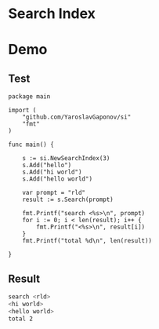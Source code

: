 Search Index
===========


# Demo

## Test

```golang
package main

import (
	"github.com/YaroslavGaponov/si"
	"fmt"
)

func main() {

	s := si.NewSearchIndex(3)
	s.Add("hello")
	s.Add("hi world")
	s.Add("hello world")

	var prompt = "rld"
	result := s.Search(prompt)

	fmt.Printf("search <%s>\n", prompt)
	for i := 0; i < len(result); i++ {
		fmt.Printf("<%s>\n", result[i])
	}
	fmt.Printf("total %d\n", len(result))

}
```

## Result

```sh
search <rld>
<hi world>
<hello world>
total 2
```